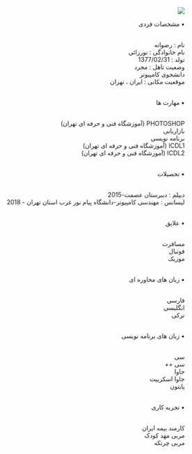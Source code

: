 <div dir="rtl">
<img src="https://camo.githubusercontent.com/5b655bb487f7f4dda535c48939ff3ec2affcdbd456194763dd91487e254b4f98/687474703a2f2f7331352e7069636f66696c652e636f6d2f66696c652f383430393832353231382f4d59584a5f32303230313030333030303233323239325f736176652e6a7067">
<br>

▪️ مشخصات فردی

<br>
نام : رضوانه 
<br>
نام خانوادگی : نورزائی
<br>
تولد : 1377/02/31
<br>
وضعیت تاهل : مجرد 
<br>
دانشجوی کامپیوتر 
<br>
موقعیت مکانی : ایران ، تهران 
<br>
<br>

▪️ مهارت ها

<br>
PHOTOSHOP (آموزشگاه فنی و حرفه ای تهران)
<br>
بازاریابی
<br>
برنامه نویسی
<br>
ICDL1 (آموزشگاه فنی و حرفه ای تهران)
<br>
ICDL2 (آموزشگاه فنی و حرفه ای تهران)
<br>
<br>

▪️ تحصیلات

<br>
دیپلم : دبیرستان عصمت-2015
<br>
لیسانس : مهندسی کامپیوتر-دانشگاه پیام نور غرب استان تهران - 2018
<br>
<br>

▪️ علایق

<br>
مسافرت
<br>
فوتبال
<br>
موزیک
<br>
<br>

▪️ زبان های محاوره ای

<br>
فارسی
<br>
انگلیسی
<br>
ترکی
<br>
<br>

▪️ زبان های برنامه نویسی

<br>
سی
<br>
سی ++
<br>
جاوا
<br>
جاوا اسکریپت
<br>
پایتون
<br>
<br>

▪️ تجربه کاری 

<br>
کارمند بیمه ایران 
<br>
مربی مهد کودک 
<br>
مربی چرتکه 



